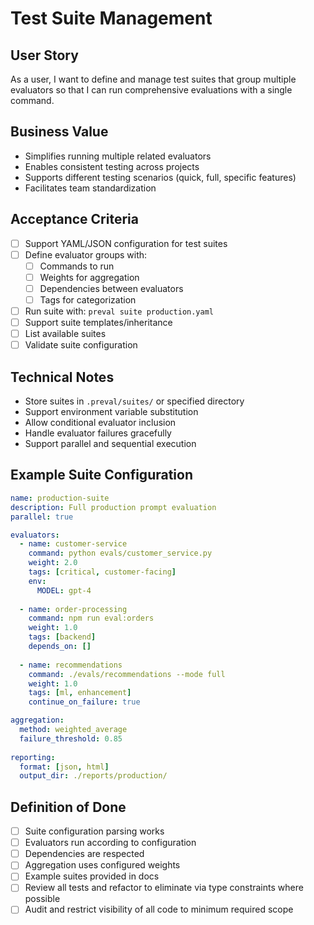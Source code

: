 # Test Suite Management

## User Story
As a user, I want to define and manage test suites that group multiple evaluators so that I can run comprehensive evaluations with a single command.

## Business Value
- Simplifies running multiple related evaluators
- Enables consistent testing across projects
- Supports different testing scenarios (quick, full, specific features)
- Facilitates team standardization

## Acceptance Criteria
- [ ] Support YAML/JSON configuration for test suites
- [ ] Define evaluator groups with:
  - [ ] Commands to run
  - [ ] Weights for aggregation
  - [ ] Dependencies between evaluators
  - [ ] Tags for categorization
- [ ] Run suite with: `preval suite production.yaml`
- [ ] Support suite templates/inheritance
- [ ] List available suites
- [ ] Validate suite configuration

## Technical Notes
- Store suites in `.preval/suites/` or specified directory
- Support environment variable substitution
- Allow conditional evaluator inclusion
- Handle evaluator failures gracefully
- Support parallel and sequential execution

## Example Suite Configuration
```yaml
name: production-suite
description: Full production prompt evaluation
parallel: true

evaluators:
  - name: customer-service
    command: python evals/customer_service.py
    weight: 2.0
    tags: [critical, customer-facing]
    env:
      MODEL: gpt-4
    
  - name: order-processing
    command: npm run eval:orders
    weight: 1.0
    tags: [backend]
    depends_on: []
    
  - name: recommendations
    command: ./evals/recommendations --mode full
    weight: 1.0
    tags: [ml, enhancement]
    continue_on_failure: true

aggregation:
  method: weighted_average
  failure_threshold: 0.85
  
reporting:
  format: [json, html]
  output_dir: ./reports/production/
```

## Definition of Done
- [ ] Suite configuration parsing works
- [ ] Evaluators run according to configuration
- [ ] Dependencies are respected
- [ ] Aggregation uses configured weights
- [ ] Example suites provided in docs
- [ ] Review all tests and refactor to eliminate via type constraints where possible
- [ ] Audit and restrict visibility of all code to minimum required scope